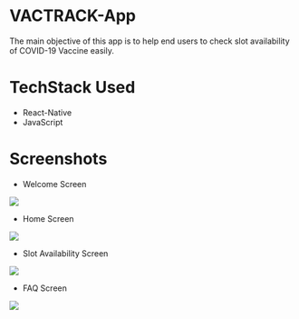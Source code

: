 # VACTRACK-App
The main objective of this app is to help end users to check slot availability of COVID-19 Vaccine easily.

# TechStack Used
- React-Native
- JavaScript

# Screenshots
- Welcome Screen

![](./screenshots/Welcome-Screen.jpeg)


- Home Screen

![](./screenshots/Home-Screen.jpeg)


- Slot Availability Screen

![](./screenshots/Slot-Screen.jpeg)


- FAQ Screen

![](./screenshots/FAQ-Screen.jpeg)

